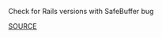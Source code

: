 Check for Rails versions with SafeBuffer bug


[SOURCE](https://groups.google.com/group/rubyonrails-security/browse_thread/thread/edd28f1e3d04e913?pli=1)